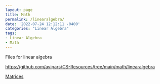 ```yaml
---
layout: page
title: Math 
permalink: /linearalgebra/
date: '2022-07-24 12:12:11 -0400'
categories: "Linear Algebra"
tags:
- Linear Algebra
- Math
---
```



Files for linear algebra 

https://github.com/avipars/CS-Resources/tree/main/math/linearalgebra


[Matrices](https://github.com/avipars/CS-Resources/blob/main/math/linearalgebra/Matrices.xlsx)
